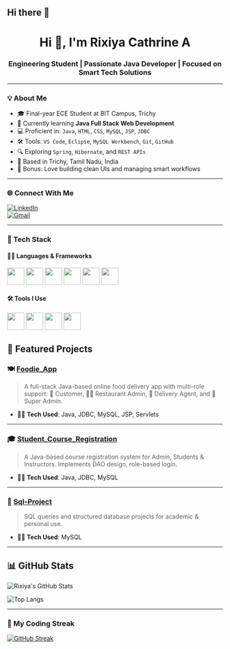## Hi there 👋

<!--
**RIXIYACATHRINE/RIXIYACATHRINE** is a ✨ _special_ ✨ repository because its `README.md` (this file) appears on your GitHub profile.

Here are some ideas to get you started:

- 🔭 I’m currently working on ...
- 🌱 I’m currently learning ...
- 👯 I’m looking to collaborate on ...
- 🤔 I’m looking for help with ...
- 💬 Ask me about ...
- 📫 How to reach me: ...
- 😄 Pronouns: ...
- ⚡ Fun fact: ...
-->
<h1 align="center">Hi 👋, I'm Rixiya Cathrine A</h1>
<h3 align="center">Engineering Student | Passionate Java Developer | Focused on Smart Tech Solutions</h3>

---

### 💡 About Me

- 🎓 Final-year ECE Student at BIT Campus, Trichy  
- 🌱 Currently learning **Java Full Stack Web Development**  
- 💻 Proficient in: `Java`, `HTML`, `CSS`, `MySQL`, `JSP`, `JDBC`  
- 🛠 Tools: `VS Code`, `Eclipse`, `MySQL Workbench`, `Git`, `GitHub`  
- 🔍 Exploring `Spring`, `Hibernate`, and `REST APIs`  
- 📍 Based in Trichy, Tamil Nadu, India  
- 🎨 Bonus: Love building clean UIs and managing smart workflows  

---

### 🌐 Connect With Me

[![LinkedIn](https://img.shields.io/badge/-LinkedIn-0077B5?style=flat-square&logo=linkedin&logoColor=white)](https://www.linkedin.com/in/rixiyacathrine)  
[![Gmail](https://img.shields.io/badge/-Gmail-D14836?style=flat-square&logo=gmail&logoColor=white)](mailto:Cathrinerixiya101@gmail.com)

---

### 🧰 Tech Stack

#### 👨‍💻 Languages & Frameworks
<p align="left">
  <img src="https://cdn.jsdelivr.net/gh/devicons/devicon/icons/java/java-original.svg" width="40" />
  <img src="https://cdn.jsdelivr.net/gh/devicons/devicon/icons/mysql/mysql-original.svg" width="40" />
  <img src="https://cdn.jsdelivr.net/gh/devicons/devicon/icons/html5/html5-original.svg" width="40" />
  <img src="https://cdn.jsdelivr.net/gh/devicons/devicon/icons/css3/css3-original.svg" width="40" />
  <img src="https://cdn.jsdelivr.net/gh/devicons/devicon/icons/hibernate/hibernate-plain.svg" width="40" />
  <img src="https://cdn.jsdelivr.net/gh/devicons/devicon/icons/spring/spring-original.svg" width="40" />
</p>

#### 🛠 Tools I Use
<p align="left">
  <img src="https://cdn.jsdelivr.net/gh/devicons/devicon/icons/git/git-original.svg" width="40" />
  <img src="https://cdn.jsdelivr.net/gh/devicons/devicon/icons/github/github-original.svg" width="40" />
  <img src="https://cdn.jsdelivr.net/gh/devicons/devicon/icons/vscode/vscode-original.svg" width="40" />
  <img src="https://cdn.jsdelivr.net/gh/devicons/devicon/icons/eclipse/eclipse-original.svg" width="40" />
</p>


## 📌 Featured Projects

### 🍽️ [Foodie_App](https://github.com/JerishRaj/Foodie_App)
> A full-stack Java-based online food delivery app with multi-role support:
> 👤 Customer, 🧑‍🍳 Restaurant Admin, 🚚 Delivery Agent, and 🔐 Super Admin.
- 🧑‍💻 **Tech Used**: Java, JDBC, MySQL, JSP, Servlets

---

### 🎓 [Student_Course_Registration](https://github.com/JerishRaj/Student_Course_Registration)
> A Java-based course registration system for Admin, Students & Instructors. Implements DAO design, role-based login.
- 🧑‍💻 **Tech Used**: Java, JDBC, MySQL

---

### 💾 [Sql-Project](https://github.com/JerishRaj/Sql-Project)
> SQL queries and structured database projects for academic & personal use.
- 🧑‍💻 **Tech Used**: MySQL

---

## 📊 GitHub Stats
![Rixiya's GitHub Stats](https://github-readme-stats.vercel.app/api?username=RIXIYACATHRINE&show_icons=true&theme=tokyonight)

![Top Langs](https://github-readme-stats.vercel.app/api/top-langs/?username=RIXIYACATHRINE&layout=compact&theme=tokyonight)

---

### 🔁 My Coding Streak

[![GitHub Streak]((https://github-readme-streak-stats.herokuapp.com/?user=RIXIYACATHRINE))](https://github.com/RIXIYACATHRINE)






